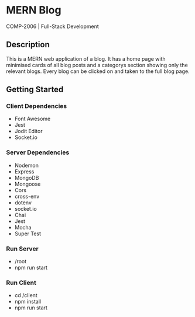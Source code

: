 # MERN Blog

COMP-2006 | Full-Stack Development

## Description

This is a MERN web application of a blog. It has a home page with minimised cards of all blog posts and a categorys section showing only the relevant blogs. Every blog can be clicked on and taken to the full blog page.

## Getting Started

### Client Dependencies

* Font Awesome
* Jest 
* Jodit Editor
* Socket.io

### Server Dependencies

* Nodemon
* Express
* MongoDB
* Mongoose
* Cors
* cross-env
* dotenv
* socket.io
* Chai
* Jest
* Mocha
* Super Test

### Run Server

* /root
* npm run start

### Run Client

* cd /client
* npm install
* npm run start




